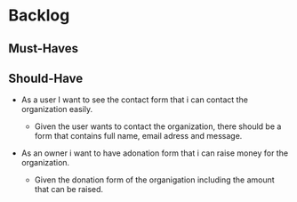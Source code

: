# Backlog

## Must-Haves

  
## Should-Have

- As a user I want to see the contact form that i can contact the organization easily.
   
   - Given the user wants to contact the organization, there should be a form that contains full name, email adress and message.
    
- As an owner i want to have adonation form that i can raise money for the organization.
 
     - Given the donation form of the organigation including the amount that can be raised.



    
     

    
     
 
    
    
